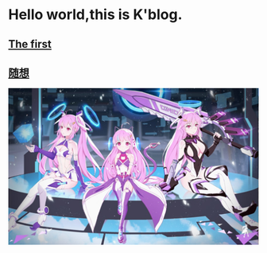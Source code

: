 # Hello world,this is K'blog.
## [The first](https://iamtheking452.github.io/post-1)
## [随想](https://iamtheking452.github.io/suixiang)
![300](https://github.com/iamtheking452/iamtheking452.github.io/blob/master/300.jpg)

